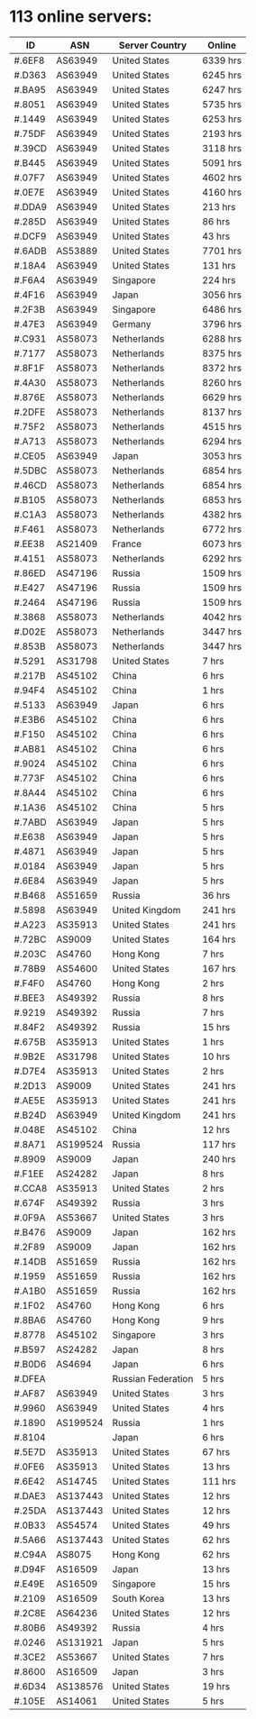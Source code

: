 # 113 online servers:

| ID | ASN | Server Country | Online |
| ------ | ------ | ------ | ------ |
| #.6EF8 | AS63949 | United States | 6339 hrs |
| #.D363 | AS63949 | United States | 6245 hrs |
| #.BA95 | AS63949 | United States | 6247 hrs |
| #.8051 | AS63949 | United States | 5735 hrs |
| #.1449 | AS63949 | United States | 6253 hrs |
| #.75DF | AS63949 | United States | 2193 hrs |
| #.39CD | AS63949 | United States | 3118 hrs |
| #.B445 | AS63949 | United States | 5091 hrs |
| #.07F7 | AS63949 | United States | 4602 hrs |
| #.0E7E | AS63949 | United States | 4160 hrs |
| #.DDA9 | AS63949 | United States | 213 hrs |
| #.285D | AS63949 | United States | 86 hrs |
| #.DCF9 | AS63949 | United States | 43 hrs |
| #.6ADB | AS53889 | United States | 7701 hrs |
| #.18A4 | AS63949 | United States | 131 hrs |
| #.F6A4 | AS63949 | Singapore | 224 hrs |
| #.4F16 | AS63949 | Japan | 3056 hrs |
| #.2F3B | AS63949 | Singapore | 6486 hrs |
| #.47E3 | AS63949 | Germany | 3796 hrs |
| #.C931 | AS58073 | Netherlands | 6288 hrs |
| #.7177 | AS58073 | Netherlands | 8375 hrs |
| #.8F1F | AS58073 | Netherlands | 8372 hrs |
| #.4A30 | AS58073 | Netherlands | 8260 hrs |
| #.876E | AS58073 | Netherlands | 6629 hrs |
| #.2DFE | AS58073 | Netherlands | 8137 hrs |
| #.75F2 | AS58073 | Netherlands | 4515 hrs |
| #.A713 | AS58073 | Netherlands | 6294 hrs |
| #.CE05 | AS63949 | Japan | 3053 hrs |
| #.5DBC | AS58073 | Netherlands | 6854 hrs |
| #.46CD | AS58073 | Netherlands | 6854 hrs |
| #.B105 | AS58073 | Netherlands | 6853 hrs |
| #.C1A3 | AS58073 | Netherlands | 4382 hrs |
| #.F461 | AS58073 | Netherlands | 6772 hrs |
| #.EE38 | AS21409 | France | 6073 hrs |
| #.4151 | AS58073 | Netherlands | 6292 hrs |
| #.86ED | AS47196 | Russia | 1509 hrs |
| #.E427 | AS47196 | Russia | 1509 hrs |
| #.2464 | AS47196 | Russia | 1509 hrs |
| #.3868 | AS58073 | Netherlands | 4042 hrs |
| #.D02E | AS58073 | Netherlands | 3447 hrs |
| #.853B | AS58073 | Netherlands | 3447 hrs |
| #.5291 | AS31798 | United States | 7 hrs |
| #.217B | AS45102 | China | 6 hrs |
| #.94F4 | AS45102 | China | 1 hrs |
| #.5133 | AS63949 | Japan | 6 hrs |
| #.E3B6 | AS45102 | China | 6 hrs |
| #.F150 | AS45102 | China | 6 hrs |
| #.AB81 | AS45102 | China | 6 hrs |
| #.9024 | AS45102 | China | 6 hrs |
| #.773F | AS45102 | China | 6 hrs |
| #.8A44 | AS45102 | China | 6 hrs |
| #.1A36 | AS45102 | China | 5 hrs |
| #.7ABD | AS63949 | Japan | 5 hrs |
| #.E638 | AS63949 | Japan | 5 hrs |
| #.4871 | AS63949 | Japan | 5 hrs |
| #.0184 | AS63949 | Japan | 5 hrs |
| #.6E84 | AS63949 | Japan | 5 hrs |
| #.B468 | AS51659 | Russia | 36 hrs |
| #.5898 | AS63949 | United Kingdom | 241 hrs |
| #.A223 | AS35913 | United States | 241 hrs |
| #.72BC | AS9009 | United States | 164 hrs |
| #.203C | AS4760 | Hong Kong | 7 hrs |
| #.78B9 | AS54600 | United States | 167 hrs |
| #.F4F0 | AS4760 | Hong Kong | 2 hrs |
| #.BEE3 | AS49392 | Russia | 8 hrs |
| #.9219 | AS49392 | Russia | 7 hrs |
| #.84F2 | AS49392 | Russia | 15 hrs |
| #.675B | AS35913 | United States | 1 hrs |
| #.9B2E | AS31798 | United States | 10 hrs |
| #.D7E4 | AS35913 | United States | 2 hrs |
| #.2D13 | AS9009 | United States | 241 hrs |
| #.AE5E | AS35913 | United States | 241 hrs |
| #.B24D | AS63949 | United Kingdom | 241 hrs |
| #.048E | AS45102 | China | 12 hrs |
| #.8A71 | AS199524 | Russia | 117 hrs |
| #.8909 | AS9009 | Japan | 240 hrs |
| #.F1EE | AS24282 | Japan | 8 hrs |
| #.CCA8 | AS35913 | United States | 2 hrs |
| #.674F | AS49392 | Russia | 3 hrs |
| #.0F9A | AS53667 | United States | 3 hrs |
| #.B476 | AS9009 | Japan | 162 hrs |
| #.2F89 | AS9009 | Japan | 162 hrs |
| #.14DB | AS51659 | Russia | 162 hrs |
| #.1959 | AS51659 | Russia | 162 hrs |
| #.A1B0 | AS51659 | Russia | 162 hrs |
| #.1F02 | AS4760 | Hong Kong | 6 hrs |
| #.8BA6 | AS4760 | Hong Kong | 9 hrs |
| #.8778 | AS45102 | Singapore | 3 hrs |
| #.B597 | AS24282 | Japan | 8 hrs |
| #.B0D6 | AS4694 | Japan | 6 hrs |
| #.DFEA |  | Russian Federation | 5 hrs |
| #.AF87 | AS63949 | United States | 3 hrs |
| #.9960 | AS63949 | United States | 4 hrs |
| #.1890 | AS199524 | Russia | 1 hrs |
| #.8104 |  | Japan | 6 hrs |
| #.5E7D | AS35913 | United States | 67 hrs |
| #.0FE6 | AS35913 | United States | 13 hrs |
| #.6E42 | AS14745 | United States | 111 hrs |
| #.DAE3 | AS137443 | United States | 12 hrs |
| #.25DA | AS137443 | United States | 12 hrs |
| #.0B33 | AS54574 | United States | 49 hrs |
| #.5A66 | AS137443 | United States | 62 hrs |
| #.C94A | AS8075 | Hong Kong | 62 hrs |
| #.D94F | AS16509 | Japan | 13 hrs |
| #.E49E | AS16509 | Singapore | 15 hrs |
| #.2109 | AS16509 | South Korea | 13 hrs |
| #.2C8E | AS64236 | United States | 12 hrs |
| #.80B6 | AS49392 | Russia | 4 hrs |
| #.0246 | AS131921 | Japan | 5 hrs |
| #.3CE2 | AS53667 | United States | 7 hrs |
| #.8600 | AS16509 | Japan | 3 hrs |
| #.6D34 | AS138576 | United States | 19 hrs |
| #.105E | AS14061 | United States | 5 hrs |

